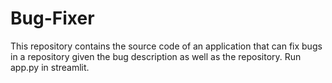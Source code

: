 # Bug-Fixer
This repository contains the source code of an application that can fix bugs in a repository given the bug description as well as the repository. Run app.py in streamlit.

